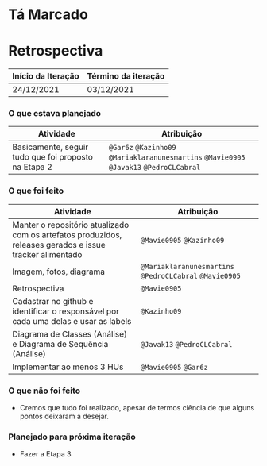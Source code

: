 # Tá Marcado

# Retrospectiva

| Início da Iteração | Término da iteração |
| ------------------ | ------------------- |
| 24/12/2021         | 03/12/2021          |


### O que estava planejado
| Atividade                                                    | Atribuição                         |
| ------------------------------------------------------------ | ---------------------------------- |
|Basicamente, seguir tudo que foi proposto na Etapa 2| `@Gar6z` `@Kazinho09` `@Mariaklaranunesmartins` `@Mavie0905` `@Javak13` `@PedroCLCabral` |


### O que foi feito
| Atividade                                                    | Atribuição                         |
| ------------------------------------------------------------ | ---------------------------------- |
| Manter o repositório atualizado com os artefatos produzidos, releases gerados e issue tracker alimentado| `@Mavie0905` `@Kazinho09`|
| Imagem, fotos, diagrama | `@Mariaklaranunesmartins` `@PedroCLCabral` `@Mavie0905`|
| Retrospectiva | `@Mavie0905` |
| Cadastrar no github e identificar o responsável por cada uma delas e usar as labels| `@Kazinho09`|
| Diagrama de Classes (Análise) e Diagrama de Sequência (Análise) | `@Javak13` `@PedroCLCabral` |
| Implementar ao menos 3 HUs | `@Mavie0905` `@Gar6z`|

### O que não foi feito
* Cremos que tudo foi realizado, apesar de termos ciência de que alguns pontos deixaram a desejar.

### Planejado para próxima iteração
* Fazer a Etapa 3

